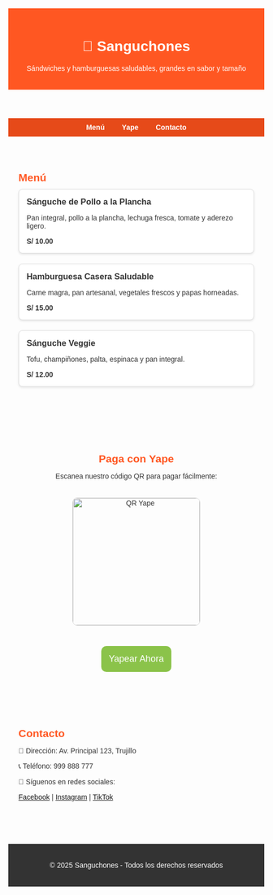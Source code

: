 <!DOCTYPE html>
<html lang="es">
<head>
  <meta charset="UTF-8">
  <meta name="viewport" content="width=device-width, initial-scale=1.0">
  <title>Sanguchones - Comida Saludable</title>
  <style>
    body {
      font-family: Arial, sans-serif;
      margin: 0;
      background: #fdfdfd;
      color: #333;
    }
    header {
      background: #ff5722;
      color: white;
      padding: 20px;
      text-align: center;
    }
    nav {
      background: #e64a19;
      padding: 10px;
      text-align: center;
    }
    nav a {
      color: white;
      margin: 0 15px;
      text-decoration: none;
      font-weight: bold;
    }
    section {
      padding: 40px 20px;
      max-width: 1000px;
      margin: auto;
    }
    h2 {
      color: #ff5722;
      margin-bottom: 10px;
    }
    .menu-item {
      border: 1px solid #ddd;
      border-radius: 8px;
      padding: 15px;
      margin-bottom: 20px;
      background: #fff;
      box-shadow: 0 2px 4px rgba(0,0,0,0.1);
    }
    .menu-item h3 {
      margin: 0;
    }
    .yape {
      background: #8BC34A;
      color: white;
      padding: 15px;
      border-radius: 10px;
      display: inline-block;
      font-size: 18px;
      text-decoration: none;
      margin-top: 20px;
    }
    footer {
      background: #333;
      color: white;
      text-align: center;
      padding: 20px;
      margin-top: 30px;
    }
  </style>
</head>
<body>

  <header>
    <h1>🥪 Sanguchones</h1>
    <p>Sándwiches y hamburguesas saludables, grandes en sabor y tamaño</p>
  </header>

  <nav>
    <a href="#menu">Menú</a>
    <a href="#yape">Yape</a>
    <a href="#contacto">Contacto</a>
  </nav>

  <section id="menu">
    <h2>Menú</h2>
    <div class="menu-item">
      <h3>Sánguche de Pollo a la Plancha</h3>
      <p>Pan integral, pollo a la plancha, lechuga fresca, tomate y aderezo ligero.</p>
      <strong>S/ 10.00</strong>
    </div>
    <div class="menu-item">
      <h3>Hamburguesa Casera Saludable</h3>
      <p>Carne magra, pan artesanal, vegetales frescos y papas horneadas.</p>
      <strong>S/ 15.00</strong>
    </div>
    <div class="menu-item">
      <h3>Sánguche Veggie</h3>
      <p>Tofu, champiñones, palta, espinaca y pan integral.</p>
      <strong>S/ 12.00</strong>
    </div>
  </section>

  <section id="yape" style="text-align: center;">
    <h2>Paga con Yape</h2>
    <p>Escanea nuestro código QR para pagar fácilmente:</p>
    <!-- Aquí pones la imagen de tu código QR de Yape -->
    <img src="qr-yape.png" alt="QR Yape" width="250" style="border:1px solid #ddd; border-radius:10px; margin:20px 0;">
    <br>
    <a href="#" class="yape">Yapear Ahora</a>
  </section>

  <section id="contacto">
    <h2>Contacto</h2>
    <p>📍 Dirección: Av. Principal 123, Trujillo</p>
    <p>📞 Teléfono: 999 888 777</p>
    <p>📱 Síguenos en redes sociales:</p>
    <p>
      <a href="https://facebook.com" target="_blank">Facebook</a> | 
      <a href="https://instagram.com" target="_blank">Instagram</a> | 
      <a href="https://tiktok.com" target="_blank">TikTok</a>
    </p>
  </section>

  <footer>
    <p>&copy; 2025 Sanguchones - Todos los derechos reservados</p>
  </footer>

</body>
</html>
